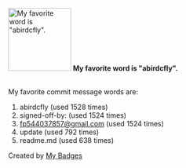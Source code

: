 <img src="https://github.com/my-badges/my-badges/blob/master/src/all-badges/favorite-word/favorite-word.png?raw=true" alt="My favorite word is &quot;abirdcfly&quot;." title="My favorite word is &quot;abirdcfly&quot;." width="128">
<strong>My favorite word is &quot;abirdcfly&quot;.</strong>
<br><br>

My favorite commit message words are:

1. abirdcfly (used 1528 times)
2. signed-off-by: (used 1524 times)
3. <fp544037857@gmail.com> (used 1524 times)
4. update (used 792 times)
5. readme.md (used 638 times)


Created by <a href="https://github.com/my-badges/my-badges">My Badges</a>